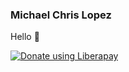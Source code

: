 ### Michael Chris Lopez

Hello 👋

<a href="https://liberapay.com/mcchris/donate"><img alt="Donate using Liberapay" src="https://liberapay.com/assets/widgets/donate.svg"></a>

<!--
**mcchrish/mcchrish** is a ✨ _special_ ✨ repository because its `README.md` (this file) appears on your GitHub profile.

Here are some ideas to get you started:

- 🔭 I’m currently working on ...
- 🌱 I’m currently learning ...
- 👯 I’m looking to collaborate on ...
- 🤔 I’m looking for help with ...
- 💬 Ask me about ...
- 📫 How to reach me: ...
- 😄 Pronouns: ...
- ⚡ Fun fact: ...
-->
